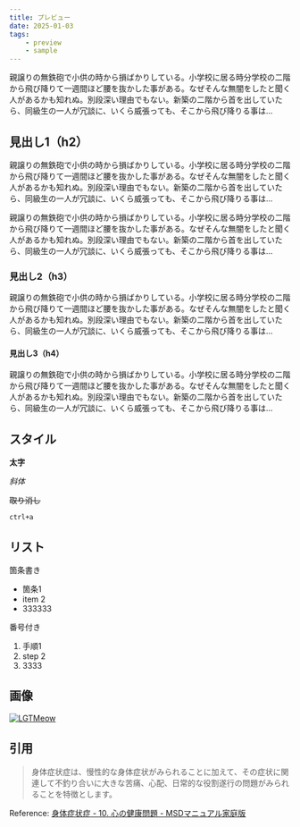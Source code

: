 ```yaml
---
title: プレビュー
date: 2025-01-03
tags:
    - preview
    - sample
---
```


親譲りの無鉄砲で小供の時から損ばかりしている。小学校に居る時分学校の二階から飛び降りて一週間ほど腰を抜かした事がある。なぜそんな無闇をしたと聞く人があるかも知れぬ。別段深い理由でもない。新築の二階から首を出していたら、同級生の一人が冗談に、いくら威張っても、そこから飛び降りる事は...

## 見出し1（h2）

親譲りの無鉄砲で小供の時から損ばかりしている。小学校に居る時分学校の二階から飛び降りて一週間ほど腰を抜かした事がある。なぜそんな無闇をしたと聞く人があるかも知れぬ。別段深い理由でもない。新築の二階から首を出していたら、同級生の一人が冗談に、いくら威張っても、そこから飛び降りる事は...

親譲りの無鉄砲で小供の時から損ばかりしている。小学校に居る時分学校の二階から飛び降りて一週間ほど腰を抜かした事がある。なぜそんな無闇をしたと聞く人があるかも知れぬ。別段深い理由でもない。新築の二階から首を出していたら、同級生の一人が冗談に、いくら威張っても、そこから飛び降りる事は...

### 見出し2（h3）

親譲りの無鉄砲で小供の時から損ばかりしている。小学校に居る時分学校の二階から飛び降りて一週間ほど腰を抜かした事がある。なぜそんな無闇をしたと聞く人があるかも知れぬ。別段深い理由でもない。新築の二階から首を出していたら、同級生の一人が冗談に、いくら威張っても、そこから飛び降りる事は...

#### 見出し3（h4）

親譲りの無鉄砲で小供の時から損ばかりしている。小学校に居る時分学校の二階から飛び降りて一週間ほど腰を抜かした事がある。なぜそんな無闇をしたと聞く人があるかも知れぬ。別段深い理由でもない。新築の二階から首を出していたら、同級生の一人が冗談に、いくら威張っても、そこから飛び降りる事は...

## スタイル

**太字**

*斜体*

~~取り消し~~

`ctrl+a`


## リスト

箇条書き

- 箇条1
- item 2
- 333333

番号付き

1. 手順1
1. step 2
1. 3333

## 画像

[![LGTMeow](https://lgtm-images.lgtmeow.com/2025/01/03/00/0aaa0775-babf-4f11-bad9-bc3e55428ac7.webp)](https://lgtmeow.com)

## 引用

> 身体症状症は、慢性的な身体症状がみられることに加えて、その症状に関連して不釣り合いに大きな苦痛、心配、日常的な役割遂行の問題がみられることを特徴とします。

Reference: [身体症状症 - 10. 心の健康問題 - MSDマニュアル家庭版](https://www.msdmanuals.com/ja-jp/%E3%83%9B%E3%83%BC%E3%83%A0/10-%E5%BF%83%E3%81%AE%E5%81%A5%E5%BA%B7%E5%95%8F%E9%A1%8C/%E8%BA%AB%E4%BD%93%E7%97%87%E7%8A%B6%E7%97%87%E3%81%8A%E3%82%88%E3%81%B3%E9%96%A2%E9%80%A3%E7%97%87%E7%BE%A4/%E8%BA%AB%E4%BD%93%E7%97%87%E7%8A%B6%E7%97%87)
